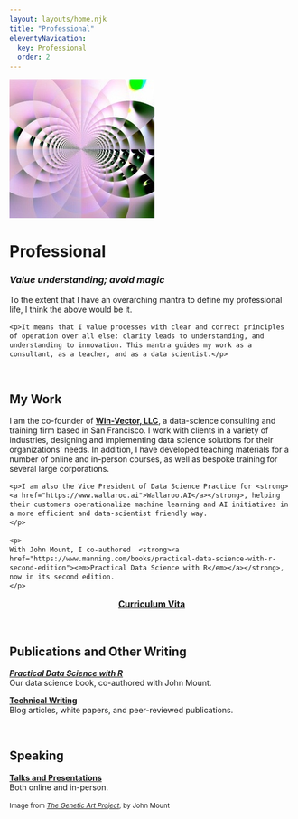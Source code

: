 ```yaml
---
layout: layouts/home.njk
title: "Professional"
eleventyNavigation:
  key: Professional
  order: 2
---
```


<div class="author_container">
    <img src="/img/genetic-art-hero.jpg" alt="Abstract computer generated art piece, code by John Mount">
    <h1>Professional</h1>
</div>


<div class="message-box">
   <h3><em>Value understanding; avoid magic</em></h3>
    <p> To the extent that I have an overarching mantra to define my professional life, I think the above would be it. </p>
    
    <p>It means that I value processes with clear and correct principles of operation over all else: clarity leads to understanding, and understanding to innovation. This mantra guides my work as a consultant, as a teacher, and as a data scientist.</p>
</div>
<br>

<div class="message-box">
<h2>My Work</h2>
    <p>
    I am the co-founder of <strong><a href="https://win-vector.com/">Win-Vector, LLC</a></strong>, a data-science consulting and training firm based in San Francisco. I work with clients in a variety of industries, designing and implementing data science solutions for their organizations' needs. In addition, I have developed teaching materials for a number of online and in-person courses, as well as bespoke training for several large corporations.</p> 
    
    <p>I am also the Vice President of Data Science Practice for <strong><a href="https://www.wallaroo.ai">Wallaroo.AI</a></strong>, helping their customers operationalize machine learning and AI initiatives in a more efficient and data-scientist friendly way.
    </p>

    <p>
    With John Mount, I co-authored  <strong><a href="https://www.manning.com/books/practical-data-science-with-r-second-edition"><em>Practical Data Science with R</em></a></strong>, now in its second edition.
    </p>

   <p style="text-align:center;font-size:1.1em"><strong><a href="/pages/cv/">Curriculum Vita</a></strong>
   </p>
</div>
<br>

<div class="message-box">
<h2>Publications and Other Writing</h2>
<p>
<a href="/pages/practical-data-science-with-r"><em><strong>Practical Data Science with R</strong></em></a><br>
Our data science book, co-authored with John Mount.
</p>
<p>
<a href="/pages/professional-writing/"><strong>Technical Writing</strong></a><br>
Blog articles, white papers, and peer-reviewed publications.
</p>
</div>
<br>
<div class="message-box">
<h2>Speaking</h2>
<p>
<a href="/pages/talks/"><strong>Talks and Presentations</strong></a><br>
Both online and in-person.
</p>
</div>


<p><small>Image from <a href="https://johnmount.github.io/mzlabs/GeneticArt/"><em>The Genetic Art Project</em></a>, by John Mount</small></p>